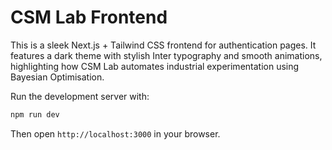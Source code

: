 # CSM Lab Frontend

This is a sleek Next.js + Tailwind CSS frontend for authentication pages.
It features a dark theme with stylish Inter typography and smooth animations, highlighting how CSM Lab automates industrial experimentation using Bayesian Optimisation.


Run the development server with:

```bash
npm run dev
```

Then open `http://localhost:3000` in your browser.
